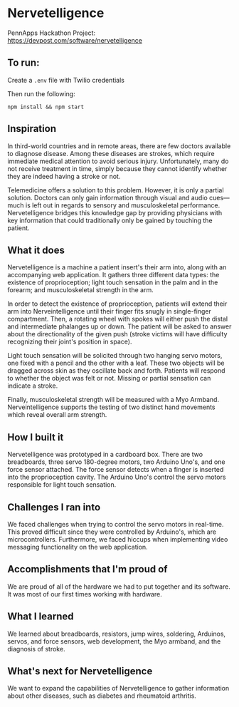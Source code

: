 # Nervetelligence
PennApps Hackathon Project: https://devpost.com/software/nervetelligence

## To run:
Create a `.env` file with Twilio credentials

Then run the following:
```
npm install && npm start
```

## Inspiration
In third-world countries and in remote areas, there are few doctors available to diagnose disease. Among these diseases are strokes, which require immediate medical attention to avoid serious injury. Unfortunately, many do not receive treatment in time, simply because they cannot identify whether they are indeed having a stroke or not.

Telemedicine offers a solution to this problem. However, it is only a partial solution. Doctors can only gain information through visual and audio cues—much is left out in regards to sensory and musculoskeletal performance. Nervetelligence bridges this knowledge gap by providing physicians with key information that could traditionally only be gained by touching the patient.

## What it does
Nervetelligence is a machine a patient insert's their arm into, along with an accompanying web application. It gathers three different data types: the existence of proprioception; light touch sensation in the palm and in the forearm; and musculoskeletal strength in the arm.

In order to detect the existence of proprioception, patients will extend their arm into Nerveintelligence until their finger fits snugly in single-finger compartment. Then, a rotating wheel with spokes will either push the distal and intermediate phalanges up or down. The patient will be asked to answer about the directionality of the given push (stroke victims will have difficulty recognizing their joint's position in space).

Light touch sensation will be solicited through two hanging servo motors, one fixed with a pencil and the other with a leaf. These two objects will be dragged across skin as they oscillate back and forth. Patients will respond to whether the object was felt or not. Missing or partial sensation can indicate a stroke.

Finally, musculoskeletal strength will be measured with a Myo Armband. Nerveintelligence supports the testing of two distinct hand movements which reveal overall arm strength.

## How I built it
Nervetelligence was prototyped in a cardboard box. There are two breadboards, three servo 180-degree motors, two Arduino Uno's, and one force sensor attached. The force sensor detects when a finger is inserted into the proprioception cavity. The Arduino Uno's control the servo motors responsible for light touch sensation.

## Challenges I ran into
We faced challenges when trying to control the servo motors in real-time. This proved difficult since they were controlled by Arduino's, which are microcontrollers. Furthermore, we faced hiccups when implementing video messaging functionality on the web application.

## Accomplishments that I'm proud of
We are proud of all of the hardware we had to put together and its software. It was most of our first times working with hardware.

## What I learned
We learned about breadboards, resistors, jump wires, soldering, Arduinos, servos, and force sensors, web development, the Myo armband, and the diagnosis of stroke.

## What's next for Nervetelligence
We want to expand the capabilities of Nervetelligence to gather information about other diseases, such as diabetes and rheumatoid arthritis.
